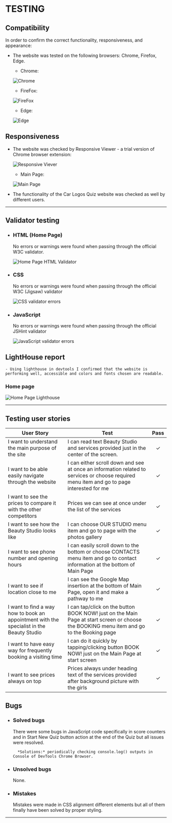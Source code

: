 # TESTING


## Compatibility

In order to confirm the correct functionality, responsiveness, and appearance:

+ The website was tested on the following browsers: Chrome, Firefox, Edge.

    - Chrome:

    ![Chrome](documentation/chrome.png)

    - FireFox:

    ![FireFox](documentation/firefox.png)

    - Edge:

    ![Edge](documentation/edge.png)

## Responsiveness


+ The website was checked by Responsive Viewer - a trial version of Chrome browser extension:

    ![Responsive Viever](documentation/responsive-viewer.png)

    - Main Page:

    ![Main Page](documentation/responsiveness_main_page.png)


+ The functionality of the Car Logos Quiz website was checked as well by different users.

---
## Validator testing
+ ### HTML (Home Page)
  No errors or warnings were found when passing through the official W3C validator.

  ![Home Page HTML Validator](documentation/w3_validator_home_page.png)
        
+ ### CSS
  No errors or warnings were found when passing through the official W3C (Jigsaw) validator

  ![CSS validator errors](documentation/w3_validator_css_errors.png)

+ ### JavaScript
  No errors or warnings were found when passing through the official JSHint validator

  ![JavaScript validator errors](documentation/jshint_validator.png)  

## LightHouse report

    - Using lighthouse in devtools I confirmed that the website is performing well, accessible and colors and fonts chosen are readable.
    
  ### Home page

  ![Home Page Lighthouse](documentation/lighthouse_home_page.png)

---

## Testing user stories
 
User Story |  Test | Pass
--- | --- | :---:
I want to understand the main purpose of the site | I can read text Beauty Studio and services provided just in the center of the screen. | &check;​
I want to be able easily navigate through the website | I can either scroll down and see at once an information related to services or choose required menu item and go to page interested for me | &check;​
I want to see the prices to compare it with the other competitors | Prices we can see at once under the list of the services | &check;
I want to see how the Beauty Studio looks like | I can choose OUR STUDIO menu item and go to page with the photos gallery | &check;
I want to see phone number and opening hours | I can easily scroll down to the bottom or choose CONTACTS menu item and go to contact information at the bottom of Main Page | &check;
I want to see if location close to me | I can see the Google Map insertion at the bottom of Main Page, open it and make a pathway to me | &check;
I want to find a way how to book an appointment with the specialist in the Beauty Studio | I can tap/click on the button BOOK NOW! just on the Main Page at start screen or choose the BOOKING menu item and go to the Booking page | &check;
I want to have easy way for frequently booking a visiting time | I can do it quickly by tapping/clicking button BOOK NOW! just on the Main Page at start screen | &check;
I want to see prices always on top | Prices always under heading text of the services provided after background picture with the girls | &check;

## Bugs
+ ### Solved bugs
    There were some bugs in JavaScript code specifically in score counters and in Start New Quiz button action at the end of the Quiz but all issues were resolved.
    
        *Solutions:* periodically checking console.log() outputs in Console of DevTools Chrome Browser.

+ ### Unsolved bugs
    None.

+ ### Mistakes
    Mistakes were made in CSS alignment different elements but all of them finally have been solved by proper styling.    
---
